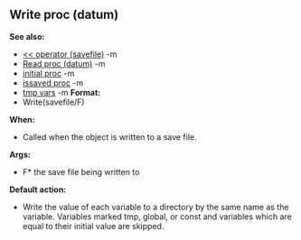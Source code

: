 ## Write proc (datum)
**See also:**
*   [\<\< operator (savefile)](/ref/savefile/operator/%3c%3c.md) -m
*   [Read proc (datum)](/ref/datum/proc/Read.md) -m
*   [initial proc](/ref/proc/initial.md) -m
*   [issaved proc](/ref/proc/issaved.md) -m
*   [tmp vars](/ref/var/tmp.md) -m<!-- -->
**Format:**
*   Write(savefile/F)
<!-- -->
**When:**
*   Called when the object is written to a save file.
<!-- -->
**Args:**
*   F* the save file being written to
<!-- -->
**Default action:**
*   Write the value of each variable to a directory by the same name as
    the variable. Variables marked tmp, global, or const and variables
    which are equal to their initial value are skipped.